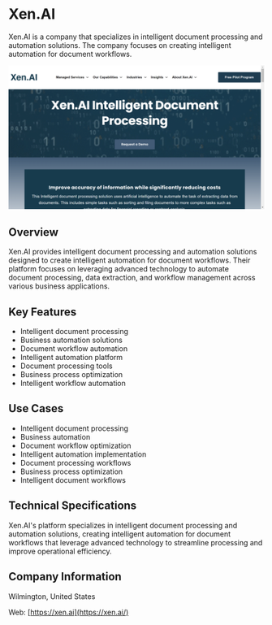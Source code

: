 # Xen.AI

Xen.AI is a company that specializes in intelligent document processing and automation solutions. The company focuses on creating intelligent automation for document workflows.

![Xen.AI](assets\xen-ai.png)


## Overview

Xen.AI provides intelligent document processing and automation solutions designed to create intelligent automation for document workflows. Their platform focuses on leveraging advanced technology to automate document processing, data extraction, and workflow management across various business applications.

## Key Features

- Intelligent document processing
- Business automation solutions
- Document workflow automation
- Intelligent automation platform
- Document processing tools
- Business process optimization
- Intelligent workflow automation

## Use Cases

- Intelligent document processing
- Business automation
- Document workflow optimization
- Intelligent automation implementation
- Document processing workflows
- Business process optimization
- Intelligent document workflows

## Technical Specifications

Xen.AI's platform specializes in intelligent document processing and automation solutions, creating intelligent automation for document workflows that leverage advanced technology to streamline processing and improve operational efficiency.

## Company Information

Wilmington, United States

Web: [https://xen.ai](https://xen.ai/) 